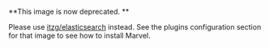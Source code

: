 **This image is now deprecated. **

Please use [itzg/elasticsearch](https://registry.hub.docker.com/u/itzg/elasticsearch/)
instead. See the plugins configuration section for that image to see how
to install Marvel.

